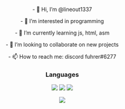 <p align="center"> - 👋 Hi, I’m @lineout1337 </p>
<p align="center"> - 👀 I’m interested in programming </p>
<p align="center">  - 🌱 I’m currently learning js, html, asm </p>
<p align="center">  - 💞️ I’m looking to collaborate on new projects </p>
<p align="center">  - 📫 How to reach me: discord fuhrer#6277 </p>

<h3 align="center">Languages</h1>
<p align="center">
  <img src="https://img.shields.io/badge/-C++-090909?style=for-the-badge&logo=C%2b%2b&logoColor=6296CC">
  <img src="https://img.shields.io/badge/-C-090909?style=for-the-badge&logo=C%20Sharp&logoColor=239120">
  <img src="https://img.shields.io/badge/-Python-090909?style=for-the-badge&logo=python&logoColor=3776AB">
</p>

<p align="center">
  <img src="https://github-readme-stats.vercel.app/api?username=lineout1337&theme=bear&show_icons=true&hide_border=true&count_private=true&locale=ru">
</p>
